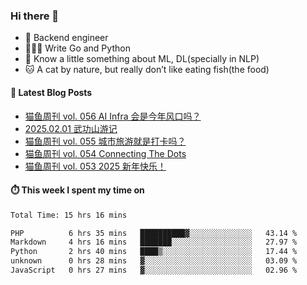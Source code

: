 ### Hi there 👋

- 🔧 Backend engineer
- 👨🏻‍💻 Write Go and Python
- 🔭 Know a little something about ML, DL(specially in NLP)
- 🐱 A cat by nature, but really don’t like eating fish(the food)

#### 📖 Latest Blog Posts
<!-- BLOG-POST-LIST:START -->
- [猫鱼周刊 vol. 056 AI Infra 会是今年风口吗？](https://ameow.xyz/archives/weekly-056)
- [2025.02.01 武功山游记](https://ameow.xyz/archives/2025-02-01-wugong-mountain)
- [猫鱼周刊 vol. 055 城市旅游就是打卡吗？](https://ameow.xyz/archives/weekly-055)
- [猫鱼周刊 vol. 054 Connecting The Dots](https://ameow.xyz/archives/weekly-054)
- [猫鱼周刊 vol. 053 2025 新年快乐！](https://ameow.xyz/archives/weekly-053)
<!-- BLOG-POST-LIST:END -->

#### ⏱️ This week I spent my time on
<!--START_SECTION:waka-->

```txt
Total Time: 15 hrs 16 mins

PHP          6 hrs 35 mins   ██████████▓░░░░░░░░░░░░░░   43.14 %
Markdown     4 hrs 16 mins   ███████░░░░░░░░░░░░░░░░░░   27.97 %
Python       2 hrs 40 mins   ████▒░░░░░░░░░░░░░░░░░░░░   17.44 %
unknown      0 hrs 28 mins   ▓░░░░░░░░░░░░░░░░░░░░░░░░   03.09 %
JavaScript   0 hrs 27 mins   ▓░░░░░░░░░░░░░░░░░░░░░░░░   02.96 %
```

<!--END_SECTION:waka-->

<!--
**LeslieLeung/LeslieLeung** is a ✨ _special_ ✨ repository because its `README.md` (this file) appears on your GitHub profile.

Here are some ideas to get you started:

- 🔭 I’m currently working on ...
- 🌱 I’m currently learning ...
- 👯 I’m looking to collaborate on ...
- 🤔 I’m looking for help with ...
- 💬 Ask me about ...
- 📫 How to reach me: ...
- 😄 Pronouns: ...
- ⚡ Fun fact: ...
-->
